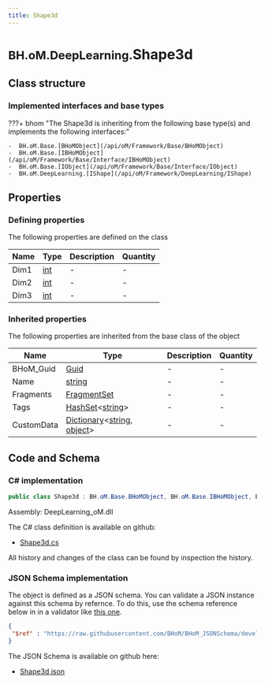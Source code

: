 ```yaml
---
title: Shape3d
---
```


# <small>BH.oM.DeepLearning.</small>**Shape3d**



## Class structure

### Implemented interfaces and base types

???+ bhom "The Shape3d is inheriting from the following base type(s) and implements the following interfaces:"

    -  BH.oM.Base.[BHoMObject](/api/oM/Framework/Base/BHoMObject)
    -  BH.oM.Base.[IBHoMObject](/api/oM/Framework/Base/Interface/IBHoMObject)
    -  BH.oM.Base.[IObject](/api/oM/Framework/Base/Interface/IObject)
    -  BH.oM.DeepLearning.[IShape](/api/oM/Framework/DeepLearning/IShape)


## Properties



### Defining properties

The following properties are defined on the class

| Name             | Type             | Description      | Quantity         |
|------------------|------------------|------------------|------------------|
| Dim1 | [int](https://learn.microsoft.com/en-us/dotnet/api/System.Int32?view=netstandard-2.0) | - | - |
| Dim2 | [int](https://learn.microsoft.com/en-us/dotnet/api/System.Int32?view=netstandard-2.0) | - | - |
| Dim3 | [int](https://learn.microsoft.com/en-us/dotnet/api/System.Int32?view=netstandard-2.0) | - | - |


### Inherited properties
The following properties are inherited from the base class of the object

| Name             | Type             | Description      | Quantity         |
|------------------|------------------|------------------|------------------|
| BHoM_Guid | [Guid](https://learn.microsoft.com/en-us/dotnet/api/System.Guid?view=netstandard-2.0) | - | - |
| Name | [string](https://learn.microsoft.com/en-us/dotnet/api/System.String?view=netstandard-2.0) | - | - |
| Fragments | [FragmentSet](/api/oM/Framework/Base/FragmentSet) | - | - |
| Tags | [HashSet](https://learn.microsoft.com/en-us/dotnet/api/System.Collections.Generic.HashSet-1?view=netstandard-2.0)&lt;[string](https://learn.microsoft.com/en-us/dotnet/api/System.String?view=netstandard-2.0)&gt; | - | - |
| CustomData | [Dictionary](https://learn.microsoft.com/en-us/dotnet/api/System.Collections.Generic.Dictionary-2?view=netstandard-2.0)&lt;[string](https://learn.microsoft.com/en-us/dotnet/api/System.String?view=netstandard-2.0), [object](https://learn.microsoft.com/en-us/dotnet/api/System.Object?view=netstandard-2.0)&gt; | - | - |


## Code and Schema

### C# implementation

``` C# title="C#"
public class Shape3d : BH.oM.Base.BHoMObject, BH.oM.Base.IBHoMObject, BH.oM.Base.IObject, BH.oM.DeepLearning.IShape
```

Assembly: DeepLearning_oM.dll

The C# class definition is available on github:

- [Shape3d.cs](https://github.com/BHoM/BHoM/blob/develop/DeepLearning_oM/Shape3d.cs)

All history and changes of the class can be found by inspection the history.
### JSON Schema implementation

The object is defined as a JSON schema. You can validate a JSON instance against this schema by refernce. To do this, use the schema reference below in in a validator like [this one](https://www.jsonschemavalidator.net/).

``` json title="JSON Schema"
{
 "$ref" : "https://raw.githubusercontent.com/BHoM/BHoM_JSONSchema/develop/DeepLearning_oM/Shape3d.json"
}
```

The JSON Schema is available on github here:

- [Shape3d.json](https://github.com/BHoM/BHoM_JSONSchema/blob/develop/DeepLearning_oM/Shape3d.json)

